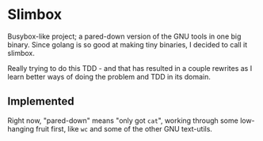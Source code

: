 # Slimbox

Busybox-like project; a pared-down version of the GNU tools in one big binary.
Since golang is so good at making tiny binaries, I decided to call it slimbox.

Really trying to do this TDD - and that has resulted in a couple rewrites as I
learn better ways of doing the problem and TDD in its domain.

## Implemented

Right now, "pared-down" means "only got `cat`", working through some low-hanging
fruit first, like `wc` and some of the other GNU text-utils.
